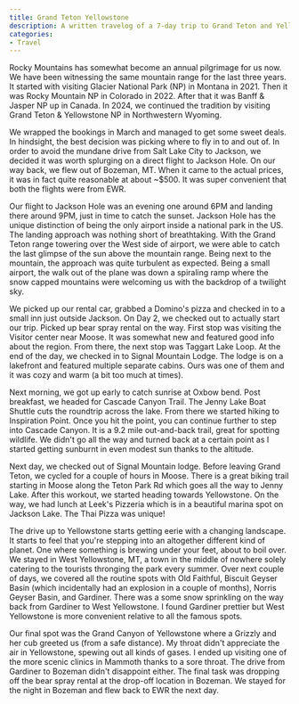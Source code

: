 ```yaml
---
title: Grand Teton Yellowstone
description: A written travelog of a 7-day trip to Grand Teton and Yellowstone National Park
categories:
- Travel
---
```


Rocky Mountains has somewhat become an annual pilgrimage for us now. We have been witnessing the same mountain range for
the last three years. It started with visiting Glacier National Park (NP) in Montana in 2021. Then it was Rocky Mountain
NP in Colorado in 2022. After that it was Banff & Jasper NP up in Canada. In 2024, we continued the tradition by 
visiting Grand Teton & Yellowstone NP in Northwestern Wyoming.

We wrapped the bookings in March and managed to get some sweet deals. In hindsight, the best decision was picking where 
to fly in to and out of. In order to avoid the mundane drive from Salt Lake City to Jackson, we decided it was worth 
splurging on a direct flight to Jackson Hole. On our way back, we flew out of Bozeman, MT. When it came to the actual 
prices, it was in fact quite reasonable at about ~$500. It was super convenient that both the flights were from EWR.

Our flight to Jackson Hole was an evening one around 6PM and landing there around 9PM, just in time to catch the sunset. 
Jackson Hole has the unique distinction of being the only airport inside a national park in the US. The landing approach 
was nothing short of breathtaking. With the Grand Teton range towering over the West side of airport, we were able to 
catch the last glimpse of the sun above the mountain range. Being next to the mountain, the approach was quite turbulent
as expected. Being a small airport, the walk out of the plane was down a spiraling ramp where the snow capped mountains 
were welcoming us with the backdrop of a twilight sky.

We picked up our rental car, grabbed a Domino's pizza and checked in to a small inn just outside Jackson. On Day 2, we 
checked out to actually start our trip. Picked up bear spray rental on the way. First stop was visiting the Visitor 
center near Moose. It was somewhat new and featured good info about the region. From there, the next stop was Taggart 
Lake Loop. At the end of the day, we checked in to Signal Mountain Lodge. The lodge is on a lakefront and featured 
multiple separate cabins. Ours was one of them and it was cozy and warm (a bit too much at times).

Next morning, we got up early to catch sunrise at Oxbow bend. Post breakfast, we headed for Cascade Canyon Trail. The 
Jenny Lake Boat Shuttle cuts the roundtrip across the lake. From there we started hiking to Inspiration Point. Once you 
hit the point, you can continue further to step into Cascade Canyon. It is a 9.2 mile out-and-back trail, great for 
spotting wildlife. We didn't go all the way and turned back at a certain point as I started getting sunburnt in even 
modest sun thanks to the altitude.

Next day, we checked out of Signal Mountain lodge. Before leaving Grand Teton, we cycled for a couple of hours in Moose.
There is a great biking trail starting in Moose along the Teton Park Rd which goes all the way to Jenny Lake. After this
workout, we started heading towards Yellowstone. On the way, we had lunch at Leek's Pizzeria which is in a beautiful 
marina spot on Jackson Lake. The Thai Pizza was unique!

The drive up to Yellowstone starts getting eerie with a changing landscape. It starts to feel that you're stepping into 
an altogether different kind of planet. One where something is brewing under your feet, about to boil over. We stayed in
West Yellowstone, MT, a town in the middle of nowhere solely catering to the tourists thronging the park every summer.
Over next couple of days, we covered all the routine spots with Old Faithful, Biscuit Geyser Basin (which incidentally 
had an explosion in a couple of months), Norris Geyser Basin, and Gardiner. There was a some snow sprinkling on the way 
back from Gardiner to West Yellowstone. I found Gardiner prettier but West Yellowstone is more convenient relative 
to all the famous spots. 

Our final spot was the Grand Canyon of Yellowstone where a Grizzly and her cub greeted us (from a safe distance). My 
throat didn't appreciate the air in Yellowstone, spewing out all kinds of gases. I ended up visiting one of the more 
scenic clinics in Mammoth thanks to a sore throat. The drive from Gardiner to Bozeman didn't disappoint either. The 
final task was dropping off the bear spray rental at the drop-off location in Bozeman. We stayed for the night in 
Bozeman and flew back to EWR the next day.
